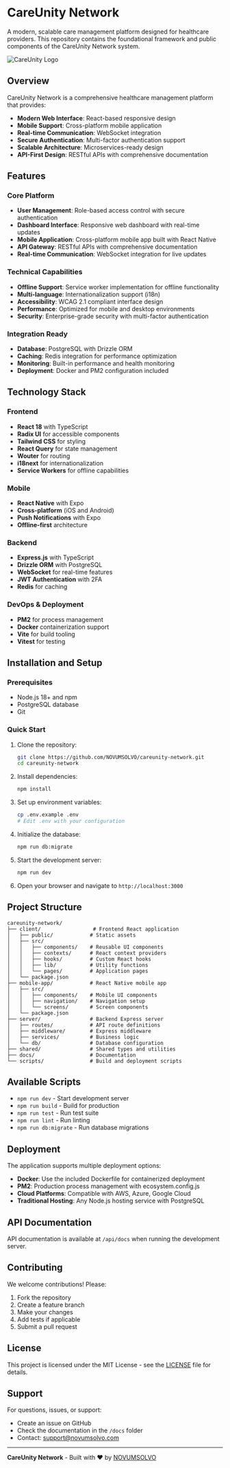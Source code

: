 # CareUnity Network

A modern, scalable care management platform designed for healthcare providers. This repository contains the foundational framework and public components of the CareUnity Network system.

![CareUnity Logo](generated-icon.png)

## Overview

CareUnity Network is a comprehensive healthcare management platform that provides:

- **Modern Web Interface**: React-based responsive design
- **Mobile Support**: Cross-platform mobile application
- **Real-time Communication**: WebSocket integration
- **Secure Authentication**: Multi-factor authentication support
- **Scalable Architecture**: Microservices-ready design
- **API-First Design**: RESTful APIs with comprehensive documentation

## Features

### Core Platform
- **User Management**: Role-based access control with secure authentication
- **Dashboard Interface**: Responsive web dashboard with real-time updates
- **Mobile Application**: Cross-platform mobile app built with React Native
- **API Gateway**: RESTful APIs with comprehensive documentation
- **Real-time Communication**: WebSocket integration for live updates

### Technical Capabilities
- **Offline Support**: Service worker implementation for offline functionality
- **Multi-language**: Internationalization support (i18n)
- **Accessibility**: WCAG 2.1 compliant interface design
- **Performance**: Optimized for mobile and desktop environments
- **Security**: Enterprise-grade security with multi-factor authentication

### Integration Ready
- **Database**: PostgreSQL with Drizzle ORM
- **Caching**: Redis integration for performance optimization
- **Monitoring**: Built-in performance and health monitoring
- **Deployment**: Docker and PM2 configuration included

## Technology Stack

### Frontend
- **React 18** with TypeScript
- **Radix UI** for accessible components
- **Tailwind CSS** for styling
- **React Query** for state management
- **Wouter** for routing
- **i18next** for internationalization
- **Service Workers** for offline capabilities

### Mobile
- **React Native** with Expo
- **Cross-platform** (iOS and Android)
- **Push Notifications** with Expo
- **Offline-first** architecture

### Backend
- **Express.js** with TypeScript
- **Drizzle ORM** with PostgreSQL
- **WebSocket** for real-time features
- **JWT Authentication** with 2FA
- **Redis** for caching

### DevOps & Deployment
- **PM2** for process management
- **Docker** containerization support
- **Vite** for build tooling
- **Vitest** for testing

## Installation and Setup

### Prerequisites
- Node.js 18+ and npm
- PostgreSQL database
- Git

### Quick Start

1. Clone the repository:

   ```bash
   git clone https://github.com/NOVUMSOLVO/careunity-network.git
   cd careunity-network
   ```

2. Install dependencies:

   ```bash
   npm install
   ```

3. Set up environment variables:

   ```bash
   cp .env.example .env
   # Edit .env with your configuration
   ```

4. Initialize the database:

   ```bash
   npm run db:migrate
   ```

5. Start the development server:

   ```bash
   npm run dev
   ```

6. Open your browser and navigate to `http://localhost:3000`

## Project Structure

```text
careunity-network/
├── client/                 # Frontend React application
│   ├── public/            # Static assets
│   ├── src/
│   │   ├── components/    # Reusable UI components
│   │   ├── contexts/      # React context providers
│   │   ├── hooks/         # Custom React hooks
│   │   ├── lib/           # Utility functions
│   │   └── pages/         # Application pages
│   └── package.json
├── mobile-app/            # React Native mobile app
│   ├── src/
│   │   ├── components/    # Mobile UI components
│   │   ├── navigation/    # Navigation setup
│   │   └── screens/       # Screen components
│   └── package.json
├── server/                # Backend Express server
│   ├── routes/            # API route definitions
│   ├── middleware/        # Express middleware
│   ├── services/          # Business logic
│   └── db/                # Database configuration
├── shared/                # Shared types and utilities
├── docs/                  # Documentation
└── scripts/               # Build and deployment scripts
```

## Available Scripts

- `npm run dev` - Start development server
- `npm run build` - Build for production
- `npm run test` - Run test suite
- `npm run lint` - Run linting
- `npm run db:migrate` - Run database migrations

## Deployment

The application supports multiple deployment options:

- **Docker**: Use the included Dockerfile for containerized deployment
- **PM2**: Production process management with ecosystem.config.js
- **Cloud Platforms**: Compatible with AWS, Azure, Google Cloud
- **Traditional Hosting**: Any Node.js hosting service with PostgreSQL

## API Documentation

API documentation is available at `/api/docs` when running the development server.

## Contributing

We welcome contributions! Please:

1. Fork the repository
2. Create a feature branch
3. Make your changes
4. Add tests if applicable
5. Submit a pull request

## License

This project is licensed under the MIT License - see the [LICENSE](LICENSE) file for details.

## Support

For questions, issues, or support:

- Create an issue on GitHub
- Check the documentation in the `/docs` folder
- Contact: [support@novumsolvo.com](mailto:support@novumsolvo.com)

---

**CareUnity Network** - Built with ❤️ by [NOVUMSOLVO](https://github.com/NOVUMSOLVO)